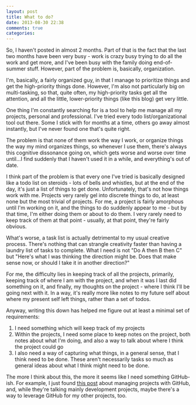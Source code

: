 ```yaml
---
layout: post
title: What to do?
date: 2013-08-30 22:38
comments: true
categories: 
---
```

So, I haven't posted in almost 2 months. Part of that is the fact that the last two months have been very busy - work is crazy busy trying to do all the work and get more, and I've been busy with the family doing end-of-summer stuff. However, part of the problem is, basically, organization.

I'm, basically, a fairly organized guy, in that I manage to prioritize things and get the high-priority things done. However, I'm also not particularly big on multi-tasking, so that, quite often, my high-priority tasks get all the attention, and all the little, lower-priority things (like this blog) get very little.

One thing I'm constantly searching for is a tool to help me manage all my projects, personal and professional. I've tried every todo list/organizational tool out there. Some I stick with for months at a time, others go away almost instantly, but I've never found one that's quite right.

The problem is that none of them work the way I work, or organize things the way my mind organizes things, so whenever I use them, there's always this cognitive dissonance going on, which gets worse and worse over time until...I find suddenly that I haven't used it in a while, and everything's out of date.

I think part of the problem is that every one I've tried is basically designed like a todo list on steroids - lots of bells and whistles, but at the end of the day, it's just a list of things to get done. Unfortunately, that's not how things work with me. Projects very rarely gel into discrete things to do, at least none but the most trivial of projects. For me, a project is fairly amorphous until I'm working on it, and the things to do suddenly appear to me - but by that time, I'm either doing them or about to do them. I very rarely need to keep track of them at that point - usually, at that point, they're fairly obvious.

What's worse, a task list is actually detrimental to my usual creative process. There's nothing that can strangle creativity faster than having a laundry list of tasks to complete. What I need is not "Do A then B then C" but "Here's what I was thinking the direction might be. Does that make sense now, or should I take it in another direction?"

For me, the difficulty lies in keeping track of all the projects, primarily, keeping track of where I am with the project, and when it was I last did something on it, and finally, my thoughts on the project - where I think I'll be going next with it. In a way, it's really more like notes to my future self about where my present self left things, rather than a set of todos.

Anyway, writing this down has helped me figure out at least a minimal set of requirements:

1. I need something which will keep track of my projects
2. Within the projects, I need some place to keep notes on the project, both notes about what I'm doing, and also a way to talk about where I think the project could go
3. I also need a way of capturing what things, in a general sense, that I think need to be done. These aren't necessarily tasks so much as general ideas about what I think might need to be done.

The more I think about this, the more it seems like I need something GitHub-ish. For example, I just found [this post](http://www.lullabot.com/blog/article/managing-projects-github) about managing projects with GitHub, and, while they're talking mainly development projects, maybe there's a way to leverage GitHub for my other projects, too.